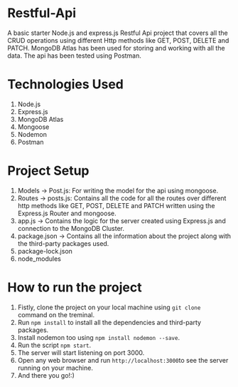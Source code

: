 # Restful-Api
A basic starter Node.js and express.js Restful Api project that covers all the CRUD operations using different Http methods like GET, POST, DELETE and PATCH. MongoDB Atlas has been used for storing and working with all the data. The api has been tested using Postman.
##
# Technologies Used
1. Node.js
2. Express.js
3. MongoDB Atlas
4. Mongoose
5. Nodemon
6. Postman
##
# Project Setup
1. Models -> 
    Post.js: For writing the model for the api using mongoose.
2. Routes -> 
    posts.js: Contains all the code for all the routes over different http methods like GET, POST, DELETE and PATCH written using the Express.js Router and                      mongoose.
3. app.js -> Contains the logic for the server created using Express.js and connection to the MongoDB Cluster.
4. package.json -> Contains all the information about the project along with the third-party packages used.
5. package-lock.json 
6. node_modules
##
# How to run the project
1. Fistly, clone the project on your local machine using `git clone` command on the treminal.
2. Run `npm install` to install all the dependencies and third-party packages.
3. Install nodemon too using `npm install nodemon --save`.
4. Run the script `npm start`.
5. The server will start listening on port 3000.
6. Open any web browser and run `http://localhost:3000`to see the server running on your machine.
7. And there you go!:)
